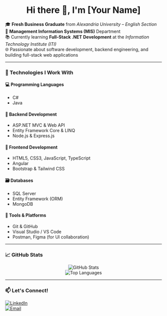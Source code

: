 <h1 align="center">Hi there 👋, I'm [Your Name]</h1>

🎓 **Fresh Business Graduate** from *Alexandria University – English Section*  
💼 **Management Information Systems (MIS)** Department  
📚 Currently learning **Full-Stack .NET Development** at the *Information Technology Institute (ITI)*  
🌐 Passionate about software development, backend engineering, and building full-stack web applications

---

### 🚀 Technologies I Work With

#### 💻 Programming Languages
- C#
- Java

#### 🧠 Backend Development
- ASP.NET MVC & Web API
- Entity Framework Core & LINQ
- Node.js & Express.js

#### 🎨 Frontend Development
- HTML5, CSS3, JavaScript, TypeScript
- Angular
- Bootstrap & Tailwind CSS

#### 🗃️ Databases
- SQL Server
- Entity Framework (ORM)
- MongoDB

#### 🔧 Tools & Platforms
- Git & GitHub
- Visual Studio / VS Code
- Postman, Figma (for UI collaboration)

---

### 📈 GitHub Stats

<p align="center">
  <img src="https://github-readme-stats.vercel.app/api?username=your-username&show_icons=true&theme=radical" alt="GitHub Stats" />
  <br/>
  <img src="https://github-readme-stats.vercel.app/api/top-langs/?username=your-username&layout=compact&theme=radical" alt="Top Languages" />
</p>

---

### 📫 Let's Connect!
[![LinkedIn](https://img.shields.io/badge/-LinkedIn-0A66C2?style=flat-square&logo=linkedin&logoColor=white)](https://linkedin.com/in/your-linkedin)  
[![Email](https://img.shields.io/badge/-Email-D14836?style=flat-square&logo=gmail&logoColor=white)](mailto:your.email@example.com)

